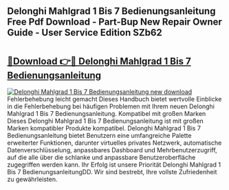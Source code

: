 ## Delonghi Mahlgrad 1 Bis 7 Bedienungsanleitung Free Pdf Download - Part-Bup New Repair Owner Guide - User Service Edition SZb62

# <h2><a href="http://df19gj.blite.top/?on=Delonghi+Mahlgrad+1+Bis+7+Bedienungsanleitung">🔗Download 👉🔴 Delonghi Mahlgrad 1 Bis 7 Bedienungsanleitung</a></h2>

[![Delonghi Mahlgrad 1 Bis 7 Bedienungsanleitung new download](https://i.imgur.com/lujVjoI.png)](http://df19gj.blite.top/?on=Delonghi+Mahlgrad+1+Bis+7+Bedienungsanleitung)
Fehlerbehebung leicht gemacht Dieses Handbuch bietet wertvolle Einblicke in die Fehlerbehebung bei häufigen Problemen mit Ihrem neuen Delonghi Mahlgrad 1 Bis 7 Bedienungsanleitung. Kompatibel mit großen Marken Dieses Delonghi Mahlgrad 1 Bis 7 Bedienungsanleitung ist mit großen Marken kompatibler Produkte kompatibel. Delonghi Mahlgrad 1 Bis 7 Bedienungsanleitung bietet Benutzern eine umfangreiche Palette erweiterter Funktionen, darunter virtuelles privates Netzwerk, automatische Datenverschlüsselung, anpassbares Dashboard und Mehrbenutzerzugriff, auf die alle über die schlanke und anpassbare Benutzeroberfläche zugegriffen werden kann. Ihr Erfolg ist unsere Priorität Delonghi Mahlgrad 1 Bis 7 BedienungsanleitungDD. Wir sind bestrebt, Ihre vollste Zufriedenheit zu gewährleisten.
